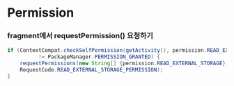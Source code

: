 # Permission

### fragment에서 requestPermission() 요청하기
```java
if (ContextCompat.checkSelfPermission(getActivity(), permission.READ_EXTERNAL_STORAGE)
          != PackageManager.PERMISSION_GRANTED) {
    requestPermissions(new String[] {permission.READ_EXTERNAL_STORAGE},
    RequestCode.READ_EXTERNAL_STORAGE_PERMISSION);
}
```
